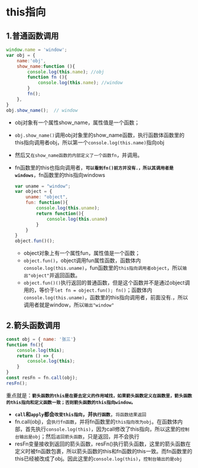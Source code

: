 # this指向

## 1.普通函数调用

``` javascript
window.name = 'window';
var obj = {
    name:'obj',
    show_name:function (){
        console.log(this.name); //obj
        function fn (){
            console.log(this.name); //window
        }
        fn();
    },
}
obj.show_name();  // window
```

- obj对象有一个属性show_name，属性值是一个函数；

- `obj.show_name()`调用obj对象里的show_name函数，执行函数体函数里的this指向调用者obj，所以第一个`console.log(this.name)`指向obj

- 然后又`在show_name函数的内部定义了一个函数fn`，并调用。

- fn函数里的this也指向调用者，**`可以看到fn()前方并没有.，所以其调用者是windows`**，fn函数里的this指向windows

  

  

  ``` javascript
  var uname = "window";
  var object = {
      uname: "object",
      fun: function(){
          console.log(this.uname);
          return function(){
              console.log(this.uname)
          }
      }
  }
  object.fun()();
  ```

  - object对象上有一个属性fun，属性值是一个函数；
  - `object.fun()`，object调用fun属性函数，函数体内`console.log(this.uname)`，fun函数里的`this指向调用者object`，所以`输出"object"`并返回函数。
  - `object.fun()()`执行返回的普通函数，但是这个函数并不是通过object调用的，等价于`let fn = object.fun(); fn()`；函数体内`console.log(this.uname)`，函数里的this指向调用者，前面没有.，所以调用者就是window，所以`输出"window"`

## 2.箭头函数调用



``` javascript
const obj = { name: '张三'}
function fn(){
    console.log(this);
    return () => {
        console.log(this);
    }
}
const resFn = fn.call(obj);
resFn();
```

重点就是：**`箭头函数的this是在要去定义的作用域找，如果箭头函数定义在函数里，箭头函数的this指向和定义函数一致；否则箭头函数的this指向window。`**

- **`call`**和**`apply`**都会`改变this指向`，并**`执行函数`**，`将函数结果返回`
- fn.call(obj)，会`执行fn函数`，并将fn函数里的`this指向改为obj`。在函数体内部，首先执行`console.log(this)`，因为call修改了this指向，所以这里的`控制台输出是obj`；然后`返回箭头函数`，只是返回，并不会执行
- resFn变量接收到返回的箭头函数，resFn()执行箭头函数，这里的箭头函数在定义时被fn函数包裹，所以箭头函数的this和fn函数的this一致。而fn函数里的this已经被改成了obj。因此这里的`console.log(this)`，`控制台输出的是obj`

